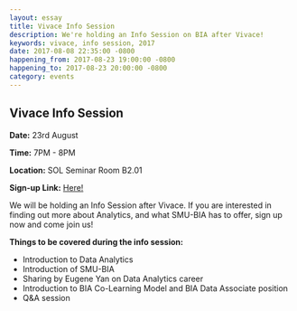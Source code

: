 ```yaml
---
layout: essay
title: Vivace Info Session
description: We're holding an Info Session on BIA after Vivace!
keywords: vivace, info session, 2017
date: 2017-08-08 22:35:00 -0800
happening_from: 2017-08-23 19:00:00 -0800
happening_to: 2017-08-23 20:00:00 -0800
category: events
---
```


## Vivace Info Session

**Date:** 23rd August

**Time:** 7PM - 8PM

**Location:** SOL Seminar Room B2.01

**Sign-up Link:** [Here!](http://smu.sg/bia-info-session)

We will be holding an Info Session after Vivace. If you are interested in finding out more about Analytics, and what SMU-BIA has to offer, sign up now and come join us! 

**Things to be covered during the info session:**
- Introduction to Data Analytics
- Introduction of SMU-BIA
- Sharing by Eugene Yan on Data Analytics career
- Introduction to BIA Co-Learning Model and BIA Data Associate position
- Q&A session
